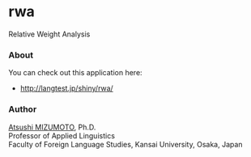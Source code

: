 rwa
===

Relative Weight Analysis


### About
You can check out this application here:
- http://langtest.jp/shiny/rwa/

### Author
[Atsushi MIZUMOTO](https://mizumot.com/ "mizumot.com"), Ph.D.   
Professor of Applied Linguistics  
Faculty of Foreign Language Studies, Kansai University, Osaka, Japan

